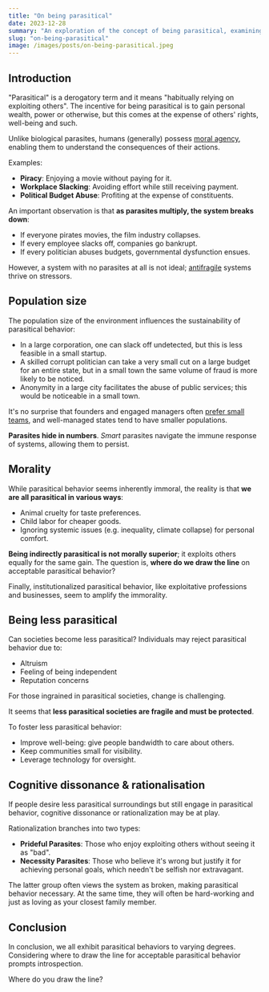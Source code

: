 ```yaml
---
title: "On being parasitical"
date: 2023-12-28
summary: "An exploration of the concept of being parasitical, examining moral considerations, and ultimately questioning where individuals draw the line in accepting or rejecting such behavior."
slug: "on-being-parasitical"
image: /images/posts/on-being-parasitical.jpeg
---
```


## Introduction

"Parasitical" is a derogatory term and it means "habitually relying on exploiting others". The incentive for being parasitical is to gain personal wealth, power or otherwise, but this comes at the expense of others' rights, well-being and such.

Unlike biological parasites, humans (generally) possess [moral agency](https://en.wikipedia.org/wiki/Moral_agency), enabling them to understand the consequences of their actions.

Examples:
- **Piracy**: Enjoying a movie without paying for it.
- **Workplace Slacking**: Avoiding effort while still receiving payment.
- **Political Budget Abuse**: Profiting at the expense of constituents.

An important observation is that **as parasites multiply, the system breaks down**:
- If everyone pirates movies, the film industry collapses.
- If every employee slacks off, companies go bankrupt.
- If every politician abuses budgets, governmental dysfunction ensues.

However, a system with no parasites at all is not ideal; [antifragile](https://en.wikipedia.org/wiki/Antifragility) systems thrive on stressors.

## Population size

The population size of the environment influences the sustainability of parasitical behavior:

- In a large corporation, one can slack off undetected, but this is less feasible in a small startup.
- A skilled corrupt politician can take a very small cut on a large budget for an entire state, but in a small town the same volume of fraud is more likely to be noticed.
- Anonymity in a large city facilitates the abuse of public services; this would be noticeable in a small town.

It's no surprise that founders and engaged managers often [prefer small teams](https://world.hey.com/dhh/need-it-take-7-500-people-to-run-twitter-a8cb36a6), and well-managed states tend to have smaller populations.

**Parasites hide in numbers**. *Smart* parasites navigate the immune response of systems, allowing them to persist.

## Morality

While parasitical behavior seems inherently immoral, the reality is that **we are all parasitical in various ways**:

- Animal cruelty for taste preferences.
- Child labor for cheaper goods.
- Ignoring systemic issues (e.g. inequality, climate collapse) for personal comfort.

**Being indirectly parasitical is not morally superior**; it exploits others equally for the same gain. The question is, **where do we draw the line** on acceptable parasitical behavior?

Finally, institutionalized parasitical behavior, like exploitative professions and businesses, seem to amplify the immorality.

## Being less parasitical

Can societies become less parasitical? Individuals may reject parasitical behavior due to:

- Altruism
- Feeling of being independent
- Reputation concerns

For those ingrained in parasitical societies, change is challenging. 

It seems that **less parasitical societies are fragile and must be protected**.

To foster less parasitical behavior:

- Improve well-being: give people bandwidth to care about others.
- Keep communities small for visibility.
- Leverage technology for oversight.

## Cognitive dissonance & rationalisation

If people desire less parasitical surroundings but still engage in parasitical behavior, cognitive dissonance or rationalization may be at play.

Rationalization branches into two types:

- **Prideful Parasites**: Those who enjoy exploiting others without seeing it as "bad".
- **Necessity Parasites**: Those who believe it's wrong but justify it for achieving personal goals, which needn't be selfish nor extravagant.

The latter group often views the system as broken, making parasitical behavior necessary. At the same time, they will often be hard-working and just as loving as your closest family member.

## Conclusion

In conclusion, we all exhibit parasitical behaviors to varying degrees. Considering where to draw the line for acceptable parasitical behavior prompts introspection.

Where do you draw the line?
